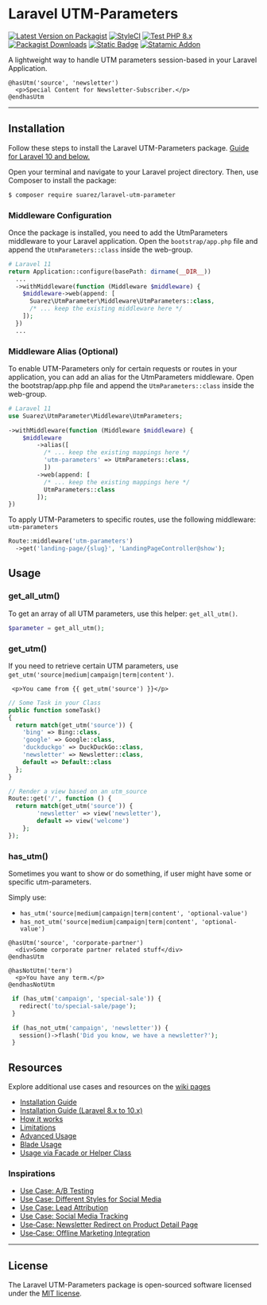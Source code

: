 # Laravel UTM-Parameters

[![Latest Version on Packagist](https://img.shields.io/packagist/v/suarez/laravel-utm-parameter.svg?style=flat-square)](https://packagist.org/packages/suarez/laravel-utm-parameter)
[![StyleCI](https://github.styleci.io/repos/448347178/shield?branch=main)](https://github.styleci.io/repos/448347178?branch=main)
[![Test PHP 8.x](https://github.com/toni-suarez/laravel-utm-parameter/actions/workflows/tests-php8.yml/badge.svg?branch=main)](https://github.com/toni-suarez/laravel-utm-parameter/actions/workflows/tests-php8.yml)
[![Packagist Downloads](https://img.shields.io/packagist/dt/suarez/laravel-utm-parameter?style=flat-square)](https://packagist.org/packages/suarez/laravel-utm-parameter)
[![Static Badge](https://img.shields.io/badge/Github-Wiki-blue?style=flat-square&logo=github&logoColor=white)](https://github.com/toni-suarez/laravel-utm-parameter/wiki)
[![Statamic Addon](https://img.shields.io/badge/https%3A%2F%2Fstatamic.com%2Faddons%2Ftoni-suarez%2Futm-parameter?style=flat-square&logo=statamic&logoColor=rgb(255%2C%2038%2C%20158)&label=Statamic&link=https%3A%2F%2Fstatamic.com%2Faddons%2Ftoni-suarez%2Futm-parameter)](https://statamic.com/addons/toni-suarez/utm-parameter)


A lightweight way to handle UTM parameters session-based in your Laravel Application.

```blade
@hasUtm('source', 'newsletter')
  <p>Special Content for Newsletter-Subscriber.</p>
@endhasUtm
```

---

## Installation

Follow these steps to install the Laravel UTM-Parameters package. [Guide for Laravel 10 and below.](https://github.com/toni-suarez/laravel-utm-parameter/wiki/Installation-Guide-(Laravel-8.x-to-10.x))

Open your terminal and navigate to your Laravel project directory. Then, use Composer to install the package:

```bash
$ composer require suarez/laravel-utm-parameter
```

### Middleware Configuration

Once the package is installed, you need to add the UtmParameters middleware to your Laravel application. Open the `bootstrap/app.php` file and append the `UtmParameters::class` inside the web-group.

```php
# Laravel 11
return Application::configure(basePath: dirname(__DIR__))
  ...
  ->withMiddleware(function (Middleware $middleware) {
    $middleware->web(append: [
      Suarez\UtmParameter\Middleware\UtmParameters::class,
      /* ... keep the existing middleware here */
    ]);
  })
  ...
```

### Middleware Alias (Optional)

To enable UTM-Parameters only for certain requests or routes in your application, you can add an alias for the UtmParameters middleware. Open the bootstrap/app.php file and append the `UtmParameters::class` inside the web-group.


```php
# Laravel 11
use Suarez\UtmParameter\Middleware\UtmParameters;

->withMiddleware(function (Middleware $middleware) {
    $middleware
        ->alias([
          /* ... keep the existing mappings here */
          'utm-parameters' => UtmParameters::class,
          ])
        ->web(append: [
          /* ... keep the existing mappings here */
          UtmParameters::class
        ]);
})
```

To apply UTM-Parameters to specific routes, use the following middleware: `utm-parameters`

```php
Route::middleware('utm-parameters')
  ->get('landing-page/{slug}', 'LandingPageController@show');
```

## Usage

### get_all_utm()

To get an array of all UTM parameters, use this helper:  `get_all_utm()`.

```php
$parameter = get_all_utm();
```

###  get_utm()

If you need to retrieve certain UTM parameters, use `get_utm('source|medium|campaign|term|content')`.

```blade
 <p>You came from {{ get_utm('source') }}</p>
```

```php
// Some Task in your Class
public function someTask()
{
  return match(get_utm('source')) {
    'bing' => Bing::class,
    'google' => Google::class,
    'duckduckgo' => DuckDuckGo::class,
    'newsletter' => Newsletter::class,
    default => Default::class
  };
}

// Render a view based on an utm_source
Route::get('/', function () {
  return match(get_utm('source')) {
        'newsletter' => view('newsletter'),
        default => view('welcome')
    };
});
```

### has_utm()

Sometimes you want to show or do something, if user might have some or specific utm-parameters.

Simply use:
- `has_utm('source|medium|campaign|term|content', 'optional-value')`
- `has_not_utm('source|medium|campaign|term|content', 'optional-value')`

```blade
@hasUtm('source', 'corporate-partner')
  <div>Some corporate partner related stuff</div>
@endhasUtm

@hasNotUtm('term')
  <p>You have any term.</p>
@endhasNotUtm
```

```php
 if (has_utm('campaign', 'special-sale')) {
   redirect('to/special-sale/page');
 }

 if (has_not_utm('campaign', 'newsletter')) {
   session()->flash('Did you know, we have a newsletter?');
 }
```


## Resources
Explore additional use cases and resources on the [wiki pages](https://github.com/toni-suarez/laravel-utm-parameter/wiki)

- [Installation Guide](https://github.com/toni-suarez/laravel-utm-parameter/wiki/Installation-Guide)
- [Installation Guide (Laravel 8.x to 10.x)](https://github.com/toni-suarez/laravel-utm-parameter/wiki/Installation-Guide-(Laravel-8.x-to-10.x))
- [How it works](https://github.com/toni-suarez/laravel-utm-parameter/wiki/How-it-works)
- [Limitations](https://github.com/toni-suarez/laravel-utm-parameter/wiki/Limitations)
- [Advanced Usage](https://github.com/toni-suarez/laravel-utm-parameter/wiki/Advanced-Usage)
- [Blade Usage](https://github.com/toni-suarez/laravel-utm-parameter/wiki/Blade-Usage)
- [Usage via Facade or Helper Class](https://github.com/toni-suarez/laravel-utm-parameter/wiki/Usage-via-Facade-or-Helper-Class)

### Inspirations
- [Use Case: A/B Testing](https://github.com/toni-suarez/laravel-utm-parameter/wiki/Use-Case:-A-B-Testing)
- [Use Case: Different Styles for Social Media](https://github.com/toni-suarez/laravel-utm-parameter/wiki/Use-Case:-Different-Styles-for-Social-Media)
- [Use Case: Lead Attribution](https://github.com/toni-suarez/laravel-utm-parameter/wiki/Use-Case:-Lead-Attribution)
- [Use Case: Social Media Tracking](https://github.com/toni-suarez/laravel-utm-parameter/wiki/Use-Case:-Social-Media-Tracking)
- [Use‐Case: Newsletter Redirect on Product Detail Page](https://github.com/toni-suarez/laravel-utm-parameter/wiki/Use%E2%80%90Case:-Newsletter-Redirect-on-Product-Detail-Page)
- [Use‐Case: Offline Marketing Integration](https://github.com/toni-suarez/laravel-utm-parameter/wiki/Use%E2%80%90Case:-Offline-Marketing-Integration)

---

## License

The Laravel UTM-Parameters package is open-sourced software licensed under the [MIT license](https://opensource.org/licenses/MIT).
